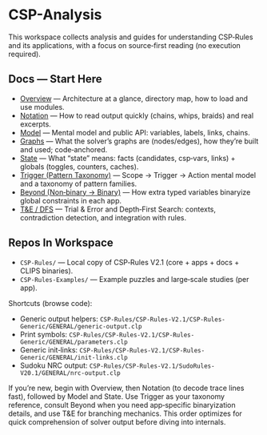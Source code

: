 # CSP-Analysis

This workspace collects analysis and guides for understanding CSP‑Rules and its applications, with a focus on source‑first reading (no execution required).

## Docs — Start Here

- [Overview](Docs/Overview.md) — Architecture at a glance, directory map, how to load and use modules.
- [Notation](Docs/Notation.md#quickstart) — How to read output quickly (chains, whips, braids) and real excerpts.
- [Model](Docs/Model.md) — Mental model and public API: variables, labels, links, chains.
- [Graphs](Docs/Graphs.md) — What the solver’s graphs are (nodes/edges), how they’re built and used; code‑anchored.
- [State](Docs/State.md) — What “state” means: facts (candidates, csp‑vars, links) + globals (toggles, counters, caches).
- [Trigger (Pattern Taxonomy)](Docs/Trigger.md) — Scope → Trigger → Action mental model and a taxonomy of pattern families.
- [Beyond (Non‑binary → Binary)](Docs/Beyond.md) — How extra typed variables binaryize global constraints in each app.
- [T&E / DFS](Docs/T&E.md) — Trial & Error and Depth‑First Search: contexts, contradiction detection, and integration with rules.

## Repos In Workspace

- `CSP-Rules/` — Local copy of CSP‑Rules V2.1 (core + apps + docs + CLIPS binaries).
- `CSP-Rules-Examples/` — Example puzzles and large‑scale studies (per app).

Shortcuts (browse code):

- Generic output helpers: `CSP-Rules/CSP-Rules-V2.1/CSP-Rules-Generic/GENERAL/generic-output.clp`
- Print symbols: `CSP-Rules/CSP-Rules-V2.1/CSP-Rules-Generic/GENERAL/parameters.clp`
- Generic init‑links: `CSP-Rules/CSP-Rules-V2.1/CSP-Rules-Generic/GENERAL/init-links.clp`
- Sudoku NRC output: `CSP-Rules/CSP-Rules-V2.1/SudoRules-V20.1/GENERAL/nrc-output.clp`

If you’re new, begin with Overview, then Notation (to decode trace lines fast), followed by Model and State. Use Trigger as your taxonomy reference, consult Beyond when you need app‑specific binaryization details, and use T&E for branching mechanics. This order optimizes for quick comprehension of solver output before diving into internals.
